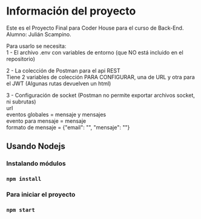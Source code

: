# Información del proyecto

Este es el Proyecto Final para Coder House para el curso de Back-End. Alumno: Julián Scampino.  

Para usarlo se necesita:  
1 - El archivo .env con variables de entorno (que NO está incluido en el repositorio)  

2 - La colección de Postman para el api REST  
        Tiene 2 variables de colección PARA CONFIGURAR, una de URL y otra para el JWT
        (Algunas rutas devuelven un html)  

3 - Configuración de socket (Postman no permite exportar archivos socket, ni subrutas)  
        url  
        eventos globales = mensaje y mensajes  
        evento para mensaje = mensaje  
        formato de mensaje = {"email": "", "mensaje": ""}  

## Usando Nodejs

### Instalando módulos

###  `npm install`

### Para iniciar el proyecto

###  `npm start`











